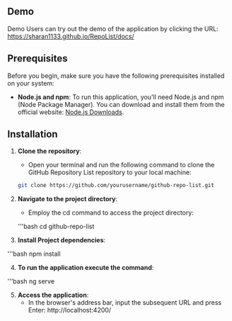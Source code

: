 ## Demo ##

Demo
Users can try out the demo of the application by clicking the URL:
<https://sharan1133.github.io/RepoList/docs/>


## Prerequisites


Before you begin, make sure you have the following prerequisites installed on your system:

- **Node.js and npm**: To run this application, you'll need Node.js and npm (Node Package Manager). You can download and install them from the official website: [Node.js Downloads](https://nodejs.org/en/download/).

## Installation

1. **Clone the repository**: 
   - Open your terminal and run the following command to clone the GitHub Repository List repository to your local machine:

   ```bash
   git clone https://github.com/yourusername/github-repo-list.git

2. **Navigate to the project directory**:

   - Employ the cd command to access the project directory:

   '''bash
   cd github-repo-list

3. **Install Project dependencies**:

  '''bash
    npm install

4. **To run the application execute the command**:

  '''bash
   ng serve

5. **Access the application**:
   - In the browser's address bar, input the subsequent URL and press Enter:
     http://localhost:4200/


